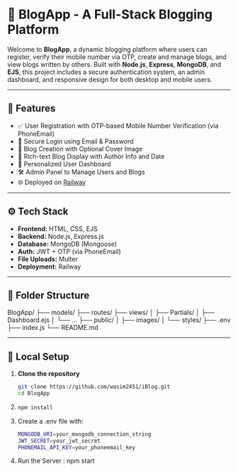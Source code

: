 # 📝 BlogApp - A Full-Stack Blogging Platform

Welcome to **BlogApp**, a dynamic blogging platform where users can register, verify their mobile number via OTP, create and manage blogs, and view blogs written by others. Built with **Node.js**, **Express**, **MongoDB**, and **EJS**, this project includes a secure authentication system, an admin dashboard, and responsive design for both desktop and mobile users.

---

## 🚀 Features

- ✅ User Registration with OTP-based Mobile Number Verification (via PhoneEmail)
- 🔐 Secure Login using Email & Password
- 📸 Blog Creation with Optional Cover Image
- 🧾 Rich-text Blog Display with Author Info and Date
- 📂 Personalized User Dashboard
- 🛠️ Admin Panel to Manage Users and Blogs
- 🌐 Deployed on [Railway](https://iblog-dreams.up.railway.app/)

---

## ⚙️ Tech Stack

- **Frontend:** HTML, CSS, EJS
- **Backend:** Node.js, Express.js
- **Database:** MongoDB (Mongoose)
- **Auth:** JWT + OTP (via PhoneEmail)
- **File Uploads:** Multer
- **Deployment:** Railway

---

## 📁 Folder Structure

BlogApp/
├── models/
├── routes/
├── views/
│ ├── Partials/
│ ├── Dashboard.ejs
│ └── ...
├── public/
│ ├── images/
│ └── styles/
├── .env
├── index.js
└── README.md


---

## 🧪 Local Setup

1. **Clone the repository**
   ```bash
   git clone https://github.com/wasim2451/iBlog.git
   cd BlogApp
2.  ```bash
    npm install
3. Create a .env file with:
   ```bash
   MONGODB_URI=your_mongodb_connection_string
   JWT_SECRET=your_jwt_secret
   PHONEMAIL_API_KEY=your_phoneemail_key

4. Run the Server : npm start
